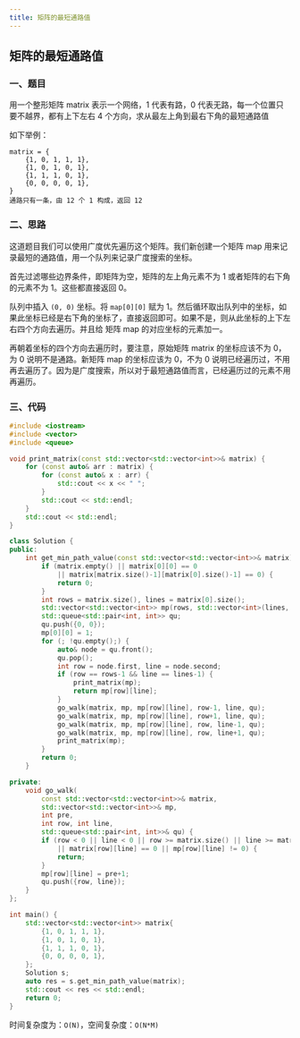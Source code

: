 ```yaml
---
title: 矩阵的最短通路值
---
```


## 矩阵的最短通路值

### 一、题目

用一个整形矩阵 matrix 表示一个网络，1 代表有路，0 代表无路，每一个位置只要不越界，都有上下左右 4 个方向，求从最左上角到最右下角的最短通路值

如下举例：

```
matrix = {
    {1, 0, 1, 1, 1},
    {1, 0, 1, 0, 1},
    {1, 1, 1, 0, 1},
    {0, 0, 0, 0, 1},
}
通路只有一条，由 12 个 1 构成，返回 12
```

### 二、思路

这道题目我们可以使用广度优先遍历这个矩阵。我们新创建一个矩阵 map 用来记录最短的通路值，用一个队列来记录广度搜索的坐标。

首先过滤哪些边界条件，即矩阵为空，矩阵的左上角元素不为 1 或者矩阵的右下角的元素不为 1。这些都直接返回 0。

队列中插入 `(0, 0)` 坐标。将 `map[0][0]` 赋为 1。然后循环取出队列中的坐标，如果此坐标已经是右下角的坐标了，直接返回即可。如果不是，则从此坐标的上下左右四个方向去遍历。并且给 矩阵 map 的对应坐标的元素加一。

再朝着坐标的四个方向去遍历时，要注意，原始矩阵 matrix 的坐标应该不为 0，为 0 说明不是通路。新矩阵 map 的坐标应该为 0，不为 0 说明已经遍历过，不用再去遍历了。因为是广度搜索，所以对于最短通路值而言，已经遍历过的元素不用再遍历。

### 三、代码

```c++
#include <iostream>
#include <vector>
#include <queue>

void print_matrix(const std::vector<std::vector<int>>& matrix) {
    for (const auto& arr : matrix) {
        for (const auto& x : arr) {
            std::cout << x << " ";
        }
        std::cout << std::endl;
    }
    std::cout << std::endl;
}

class Solution {
public:
    int get_min_path_value(const std::vector<std::vector<int>>& matrix) {
        if (matrix.empty() || matrix[0][0] == 0
            || matrix[matrix.size()-1][matrix[0].size()-1] == 0) {
            return 0;
        }
        int rows = matrix.size(), lines = matrix[0].size();
        std::vector<std::vector<int>> mp(rows, std::vector<int>(lines, 0));
        std::queue<std::pair<int, int>> qu;
        qu.push({0, 0});
        mp[0][0] = 1;
        for (; !qu.empty();) {
            auto& node = qu.front();
            qu.pop();
            int row = node.first, line = node.second;
            if (row == rows-1 && line == lines-1) {
                print_matrix(mp);
                return mp[row][line];
            }
            go_walk(matrix, mp, mp[row][line], row-1, line, qu);
            go_walk(matrix, mp, mp[row][line], row+1, line, qu);
            go_walk(matrix, mp, mp[row][line], row, line-1, qu);
            go_walk(matrix, mp, mp[row][line], row, line+1, qu);
            print_matrix(mp);
        }
        return 0;
    }

private:
    void go_walk(
        const std::vector<std::vector<int>>& matrix,
        std::vector<std::vector<int>>& mp,
        int pre,
        int row, int line,
        std::queue<std::pair<int, int>>& qu) {
        if (row < 0 || line < 0 || row >= matrix.size() || line >= matrix[0].size()
            || matrix[row][line] == 0 || mp[row][line] != 0) {
            return;
        }
        mp[row][line] = pre+1;
        qu.push({row, line});
    }
};

int main() {
    std::vector<std::vector<int>> matrix{
        {1, 0, 1, 1, 1},
        {1, 0, 1, 0, 1},
        {1, 1, 1, 0, 1},
        {0, 0, 0, 0, 1},
    };
    Solution s;
    auto res = s.get_min_path_value(matrix);
    std::cout << res << std::endl;
    return 0;
}
```

时间复杂度为：`O(N)`，空间复杂度：`O(N*M)`
